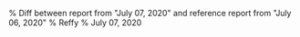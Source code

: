 % Diff between report from "July 07, 2020" and reference report from "July 06, 2020"
% Reffy
% July 07, 2020

